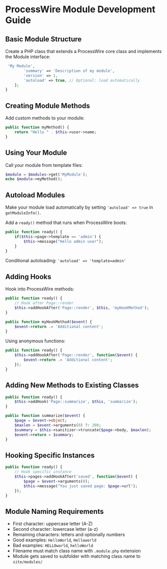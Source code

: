 # ProcessWire Module Development Guide

## Basic Module Structure

Create a PHP class that extends a ProcessWire core class and implements the Module interface:

```php
 'My Module',
        'summary' => 'Description of my module',
        'version' => 1,
        'autoload' => true, // Optional: load automatically
    ];
}
```

## Creating Module Methods

Add custom methods to your module:

```php
public function myMethod() {
    return "Hello " . $this->user->name;
}
```

## Using Your Module

Call your module from template files:

```php
$module = $modules->get('MyModule');
echo $module->myMethod();
```

## Autoload Modules

Make your module load automatically by setting `'autoload' => true` in `getModuleInfo()`.

Add a `ready()` method that runs when ProcessWire boots:

```php
public function ready() {
    if($this->page->template == 'admin') {
        $this->message("Hello admin user");
    }
}
```

Conditional autoloading: `'autoload' => 'template=admin'`

## Adding Hooks

Hook into ProcessWire methods:

```php
public function ready() {
    // Hook after Page::render
    $this->addHookAfter('Page::render', $this, 'myHookMethod');
}

public function myHookMethod($event) {
    $event->return .= 'Additional content';
}
```

Using anonymous functions:

```php
public function ready() {
    $this->addHookAfter('Page::render', function($event) {
        $event->return .= 'Additional content';
    });
}
```

## Adding New Methods to Existing Classes

```php
public function ready() {
    $this->addHook('Page::summarize', $this, 'summarize');
}

public function summarize($event) {
    $page = $event->object;
    $maxlen = $event->arguments(0) ?: 200;
    $summary = $this->sanitizer->truncate($page->body, $maxlen);
    $event->return = $summary;
}
```

## Hooking Specific Instances

```php
public function ready() {
    // Hook specific instance
    $this->pages->addHookAfter('saved', function($event) {
        $page = $event->arguments(0);
        $this->message("You just saved page: $page->url");
    });
}
```

## Module Naming Requirements

- First character: uppercase letter (A-Z)
- Second character: lowercase letter (a-z)
- Remaining characters: letters and optionally numbers
- Good examples: `HelloWorld`, `Helloworld`
- Bad examples: `HELLOworld`, `helloWorld`
- Filename must match class name with `.module.php` extension
- Module gets saved to subfolder with matching class name to `site/modules/` 